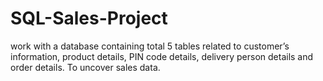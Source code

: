 # SQL-Sales-Project
work with a database containing total 5 tables related to customer’s information, product details, PIN code details, delivery person details and order details. To uncover sales data.
